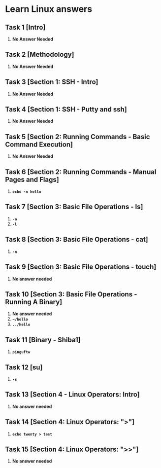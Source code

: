 # Learn Linux answers

## Task 1 [Intro]

1. **No Answer Needed**

## Task 2 [Methodology]

1. **No Answer Needed**

## Task 3 [Section 1: SSH - Intro]

1. **No Answer Needed**

## Task 4 [Section 1: SSH - Putty and ssh]

1. **No Answer Needed**

## Task 5 [Section 2: Running Commands - Basic Command Execution]

1. **No Answer Needed**

## Task 6 [Section 2: Running Commands - Manual Pages and Flags]

1. **`echo -n hello`**

## Task 7 [Section 3: Basic File Operations - ls]

1. **`-a`**
2. **`-l`**

## Task 8 [Section 3: Basic File Operations - cat]

1. **`-n`**

## Task 9 [Section 3: Basic File Operations - touch]

1. **No answer needed**

## Task 10 [Section 3: Basic File Operations - Running A Binary]

1. **No answer needed**
2. **`~/hello`**
3. **`../hello`**

## Task 11 [Binary - Shiba1]

1. **`pinguftw`**

## Task 12 [su]

1. **`-s`**

## Task 13 [Section 4 - Linux Operators: Intro]

1. **No answer needed**

## Task 14 [Section 4: Linux Operators: ">"]

1. **`echo twenty > test`**

## Task 15 [Section 4: Linux Operators: ">>"]

1. **No answer needed**
